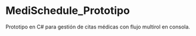 # MediSchedule_Prototipo
Prototipo en C# para gestión de citas médicas con flujo multirol en consola.
